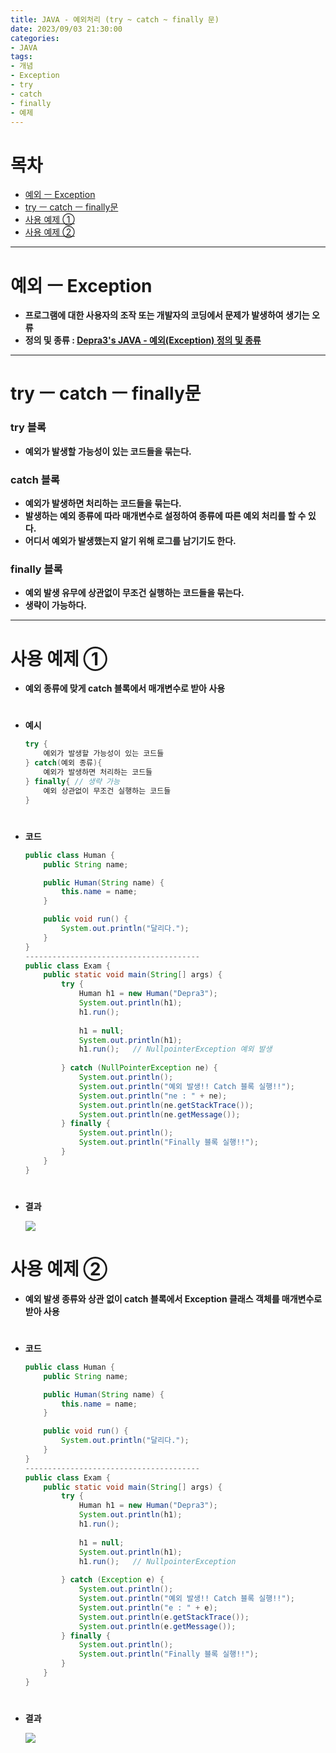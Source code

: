 ```yaml
---
title: JAVA - 예외처리 (try ~ catch ~ finally 문)
date: 2023/09/03 21:30:00
categories:
- JAVA
tags:
- 개념
- Exception
- try
- catch
- finally
- 예제
---
```


# 목차
- [예외 ㅡ Exception](#예외-ㅡ-Exception)
- [try ㅡ catch ㅡ finally문](#try-ㅡ-catch-ㅡ-finally문)
- [사용 예제 ①](#사용-예제-①)
- [사용 예제 ②](#사용-예제-②)

---
# 예외 ㅡ Exception

- **프로그램에 대한 사용자의 조작 또는 개발자의 코딩에서 문제가 발생하여 생기는 오류**
- **정의 및 종류 : [Depra3's JAVA - 예외(Exception) 정의 및 종류](https://depra3.github.io/2023/08/31/2023/08/JAVA-%EC%98%88%EC%99%B8(Exception)_%EC%A0%95%EC%9D%98_%EB%B0%8F_%EC%A2%85%EB%A5%98/)**

---
# **try ㅡ catch ㅡ finally문**

### try 블록

- **예외가 발생할 가능성이 있는 코드들을 묶는다.**

### catch 블록

- **예외가 발생하면 처리하는 코드들을 묶는다.**
- **발생하는 예외 종류에 따라 매개변수로 설정하여 종류에 따른 예외 처리를 할 수 있다.**
- **어디서 예외가 발생했는지 알기 위해 로그를 남기기도 한다.**

### finally 블록

- **예외 발생 유무에 상관없이 무조건 실행하는 코드들을 묶는다.**
- **생략이 가능하다.**
---

# 사용 예제 ①

- **예외 종류에 맞게 catch 블록에서 매개변수로 받아 사용**
#
- **예시**
    
    ```java
    try {
    	예외가 발생할 가능성이 있는 코드들
    } catch(예외 종류){
    	예외가 발생하면 처리하는 코드들
    } finally{ // 생략 가능
    	예외 상관없이 무조건 실행하는 코드들
    }
    ```
#    
- **코드**
    
    ```java
    public class Human {
    	public String name;
    
    	public Human(String name) {
    		this.name = name;
    	}
    
    	public void run() {
    		System.out.println("달리다.");
    	}
    }
    ---------------------------------------
    public class Exam {
    	public static void main(String[] args) {
    		try {
    			Human h1 = new Human("Depra3");
    			System.out.println(h1);
    			h1.run();
    			
    			h1 = null;
    			System.out.println(h1);
    			h1.run();	// NullpointerException 예외 발생
    			
    		} catch (NullPointerException ne) {
    			System.out.println();
    			System.out.println("예외 발생!! Catch 블록 실행!!");
    			System.out.println("ne : " + ne);
    			System.out.println(ne.getStackTrace());
    			System.out.println(ne.getMessage());
    		} finally {
    			System.out.println();
    			System.out.println("Finally 블록 실행!!");
    		}
    	}
    }
    ```
#    
- **결과**
    
    ![](/Images/2023/09/JAVA-예외처리(try~catch~finally)/Untitled.png)
    

# 사용 예제 ②

- **예외 발생 종류와 상관 없이 catch 블록에서 Exception 클래스 객체를 매개변수로 받아 사용**
#
- **코드**
    
    ```java
    public class Human {
    	public String name;
    
    	public Human(String name) {
    		this.name = name;
    	}
    
    	public void run() {
    		System.out.println("달리다.");
    	}
    }
    ---------------------------------------
    public class Exam {
    	public static void main(String[] args) {
    		try {
    			Human h1 = new Human("Depra3");
    			System.out.println(h1);
    			h1.run();
    			
    			h1 = null;
    			System.out.println(h1);
    			h1.run();	// NullpointerException
    			
    		} catch (Exception e) {
    			System.out.println();
    			System.out.println("예외 발생!! Catch 블록 실행!!");
    			System.out.println("e : " + e);
    			System.out.println(e.getStackTrace());
    			System.out.println(e.getMessage());
    		} finally {
    			System.out.println();
    			System.out.println("Finally 블록 실행!!");
    		}
    	}
    }
    ```
#    
- **결과**
    
    ![](/Images/2023/09/JAVA-예외처리(try~catch~finally)/Untitled%201.png)
